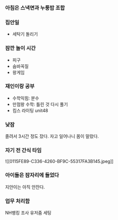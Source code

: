 ### 아침은 스낵면과 누룽밥 조합

### 집안일
- 세탁기 돌리기


### 잠깐 놀이 시간
- 피구
- 숨바꼭질
- 왕게임

### 재인이랑 공부
- 수학익힘: 분수
- 만점왕 수학: 틀린 것 다시 풀기
- 킴스 라이팅 unit48


### 낮잠
졸려서 3시간 정도 잤다.
자고 일어나니 몸이 말랐다. 

### 자기 전 간식 타임
![[0115FE89-C336-4260-BF9C-55317FA3B145.jpeg]]

### 아이들은 잠자리에 들었다
지안이는 아직 안잔다. 

### 업무 처리함
NH뱅킹 조사 유저줌 세팅

